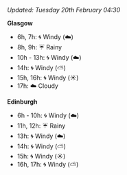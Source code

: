 *Updated: Tuesday 20th February 04:30*

**Glasgow**

* 6h, 7h: :cyclone: Windy (:cloud:)
* 8h, 9h: :umbrella: Rainy
* 10h - 13h: :cyclone: Windy (:cloud:)
* 14h: :cyclone: Windy (:partly_sunny:)
* 15h, 16h: :cyclone: Windy (:sunny:)
* 17h: :cloud: Cloudy

**Edinburgh**

* 6h - 10h: :cyclone: Windy (:cloud:)
* 11h, 12h: :umbrella: Rainy
* 13h: :cyclone: Windy (:cloud:)
* 14h: :cyclone: Windy (:partly_sunny:)
* 15h: :cyclone: Windy (:sunny:)
* 16h, 17h: :cyclone: Windy (:partly_sunny:)

